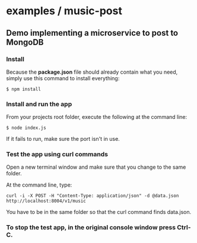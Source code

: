 examples / music-post
=====================

Demo implementing a microservice to post to MongoDB 
---------------------------------------------------------------------

### Install

Because the __package.json__ file should already contain what you need, simply use this command to install everything:

    $ npm install

### Install and run the app

From your projects root folder, execute the following at the command line:

    $ node index.js

If it fails to run, make sure the port isn't in use.

### Test the app using curl commands

Open a new terminal window and make sure that you change to the same folder.

At the command line, type:

    curl -i -X POST -H "Content-Type: application/json" -d @data.json http://localhost:8004/v1/music

You have to be in the same folder so that the curl command finds data.json.

### To stop the test app, in the original console window press __Ctrl-C__.